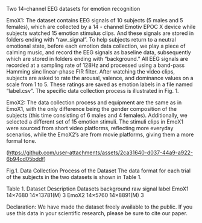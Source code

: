 Two 14-channel EEG datasets for emotion recognition

EmoX1: The dataset contains EEG signals of 10 subjects (5 males and 5 females), which are collected by a 14 - channel Emotiv EPOC X device while subjects watched 15 emotion stimulus clips. And these signals are stored in folders ending with “raw_signal”. To help subjects return to a neutral emotional state, before each emotion data collection, we play a piece of calming music, and record the EEG signals as baseline data, subsequently which are stored in folders ending with “background.” All EEG signals are recorded at a sampling rate of 128Hz and processed using a band-pass Hamming sinc linear-phase FIR filter. After watching the video clips, subjects are asked to rate the arousal, valence, and dominance values on a scale from 1 to 5. These ratings are saved as emotion labels in a file named “label.csv”. The specific data collection process is illustrated in Fig. 1.

EmoX2: The data collection process and equipment are the same as in EmoX1, with the only difference being the gender composition of the subjects (this time consisting of 6 males and 4 females). Additionally, we selected a different set of 15 emotion stimuli. The stimuli clips in EmoX1 were sourced from short video platforms, reflecting more everyday scenarios, while the EmoX2’s are from movie platforms, giving them a more formal tone.

(https://github.com/user-attachments/assets/2ca31640-d037-44a9-a922-6b94cd05bddf)

Fig.1. Data Collection Process of the Dataset
The data format for each trial of the subjects in the two datasets is shown in Table 1.

Table 1. Dataset Description
Datasets	background	raw signal	label
EmoX1	14×7680	14×13781(M)	3
EmoX2	14×5760	14×8891(M)	3

Declaration: We have made the dataset freely available to the public. If you use this data in your scientific research, please be sure to cite our paper.
